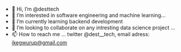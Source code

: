 - 👋 Hi, I’m @desttech
- 👀 I’m interested in software engineering and  machine learning...
- 🌱 I’m currently learning backend development
- 💞️ I’m looking to collaborate on any intresting data science project ...
- 📫 How to reach me ... twitter @dest__tech, email adress: ikegwurup@gmail.com

<!---
desttech/desttech is a ✨ special ✨ repository because its `README.md` (this file) appears on your GitHub profile.
You can click the Preview link to take a look at your changes.
--->
